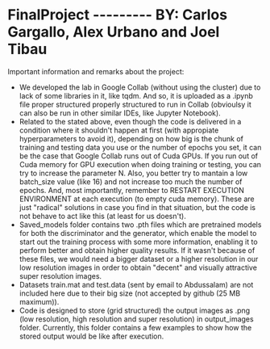 # FinalProject --------- BY: Carlos Gargallo, Alex Urbano and Joel Tibau
Important information and remarks about the project:

- We developed the lab in Google Collab (without using the cluster) due to lack of some libraries in it, like tqdm. And so, it is uploaded as a .ipynb file proper structured
  properly structured to run in Collab (obvioulsy it can also be run in other similar IDEs, like Jupyter Notebook).
- Related to the stated above, even though the code is delivered in a condition where it shouldn't happen at first (with appropiate hyperparameters to avoid it), depending on how   big is the chunk of training and testing data you use or the number of epochs you set, it can be the case that Google Collab runs out of Cuda GPUs.
  If you run out of Cuda memory for GPU execution when doing training or testing, you can try to increase the parameter N. Also, you better try to mantain a low batch_size value     (like 16) and not increase too much the number of epochs. And, most importantly, remember to RESTART EXECUTION ENVIRONMENT at each execution (to empty cuda memory).
  These are just "radical" solutions in case you find in that situation, but the code is not behave to act like this (at least for us doesn't).
- Saved_models folder contains two .pth files which are pretrained models for both the discriminator and the generator, which enable the model to start out the training process     with some more information, enabling it to perform better and obtain higher quality results. If it wasn't because of these files, we would need a bigger dataset or a higher       resolution in our low resolution images in order to obtain "decent" and visually attractive super resolution images.
- Datasets train.mat and test.data (sent by email to Abdussalam) are not included here due to their big size (not accepted by github (25 MB maximum)).
- Code is designed to store (grid structured) the output images as .png (low resolution, high resolution and super resolution) in output_images folder.
  Currently, this folder contains a few examples to show how the stored output would be like after execution.

